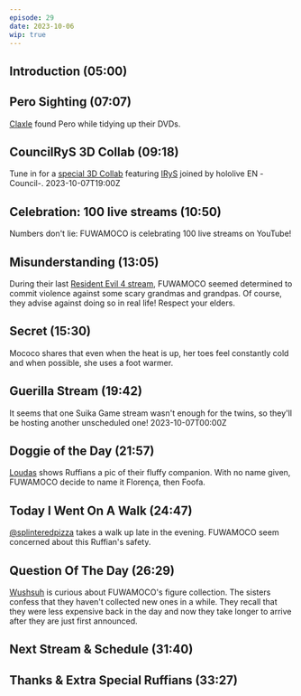 ```yaml
---
episode: 29
date: 2023-10-06
wip: true
---
```


## Introduction (05:00)

## Pero Sighting (07:07)

[Claxle](https://twitter.com/Claxle/status/1702478051966087468) found Pero while tidying up their DVDs.

## CouncilRyS 3D Collab (09:18)

Tune in for a [special 3D Collab](https://twitter.com/hololive_En/status/1701430450273837276) featuring [IRyS](https://www.youtube.com/@IRyS) joined by hololive EN -Council-. 2023-10-07T19:00Z

## Celebration: 100 live streams (10:50)

Numbers don't lie: FUWAMOCO is celebrating 100 live streams on YouTube!

## Misunderstanding (13:05)

During their last [Resident Evil 4 stream](https://youtu.be/nrMfq4OknXU), FUWAMOCO seemed determined to commit violence against some scary grandmas and grandpas. Of course, they advise against doing so in real life! Respect your elders.

## Secret (15:30)

Mococo shares that even when the heat is up, her toes feel constantly cold and when possible, she uses a foot warmer.

## Guerilla Stream (19:42)

It seems that one Suika Game stream wasn't enough for the twins, so they'll be hosting another unscheduled one! 2023-10-07T00:00Z

## Doggie of the Day (21:57)

[Loudas](https://twitter.com/loudas1999/status/1709884778588037384) shows Ruffians a pic of their fluffy companion. With no name given, FUWAMOCO decide to name it Florença, then Foofa.

## Today I Went On A Walk (24:47)

[@splinteredpizza](https://twitter.com/splinteredpizza/status/1709665980157133278) takes a walk up late in the evening. FUWAMOCO seem concerned about this Ruffian's safety.

## Question Of The Day (26:29)

[Wushsuh](https://twitter.com/WuhsuhBen/status/1709635468134871321) is curious about FUWAMOCO's figure collection. The sisters confess that they haven't collected new ones in a while. They recall that they were less expensive back in the day and now they take longer to arrive after they are just first announced.

## Next Stream & Schedule (31:40)

## Thanks & Extra Special Ruffians (33:27)
